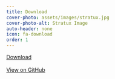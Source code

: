 ```yaml
---
title: Download
cover-photo: assets/images/stratux.jpg
cover-photo-alt: Stratux Image
auto-header: none
icon: fa-download
order: 1
---
```



<a href="https://github.com/cyoung/stratux/releases/download/v1.5b1/stratux-v1.5b1-3d168d0c6c.img.zip" class="button scrolly">Download</a>
<br/><br/>
<a href="https://github.com/cyoung/stratux" class="button">View on GitHub</a>
